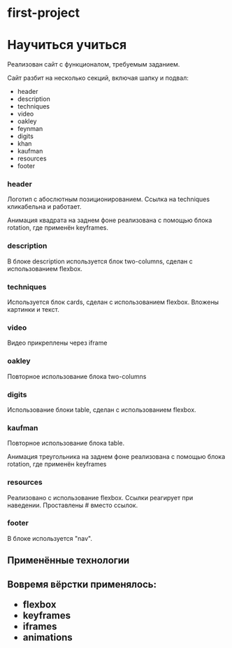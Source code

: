 # first-project


<h1>Научиться учиться</h1>
<p>Реализован сайт с функционалом, требуемым заданием.</p> 
<p>Сайт разбит на несколько секций, включая шапку и подвал:</p>
<ul>
  <li>header</li>
  <li>description</li>
  <li>techniques</li>
  <li>video</li>
  <li>oakley</li>
  <li>feynman</li>
  <li>digits</li>
  <li>khan</li>
  <li>kaufman</li>
  <li>resources</li>
  <li>footer</li>
 </ul>
 
<h3>header</h3>
<p>Логотип с абослютным позиционированием. Ссылка на techniques кликабельна и работает.</p>
<p>Анимация квадрата на заднем фоне реализована с помощью блока rotation, где применён keyframes.</p>

<h3>description</h3>
<p>В блоке description используется блок two-columns, сделан с использованием flexbox. </p>

<h3>techniques</h3>
<p>Используется блок cards, сделан с использованием flexbox. Вложены картинки и текст.</p>

<h3>video</h3>
<p>Видео прикреплены через iframe</p>

<h3>oakley</h3>
<p>Повторное использование блока two-columns</p>


<h3>digits</h3>
<p>Использование блоки table, сделан с использованием flexbox. </p>


<h3>kaufman</h3>
<p>Повторное использование блока table.</p>
<p>Анимация треугольника на заднем фоне реализована с помощью блока rotation, где применён keyframes</p>

<h3>resources</h3>
<p>Реализовано с использование flexbox. Ссылки реагирует при наведении. Проставлены # вместо ссылок.</p>

<h3>footer</h3>
<p>В блоке используется "nav". </p>

<h2>Применённые технологии<h2>
  <p>Вовремя вёрстки применялось:</p>
  <ul>
    <li>flexbox</li>
    <li>keyframes</li>
    <li>iframes</li>
    <li>animations</li>
  </ul>
